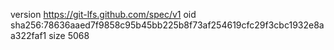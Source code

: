version https://git-lfs.github.com/spec/v1
oid sha256:78636aaed7f9858c95b45bb225b8f73af254619cfc29f3cbc1932e8aa322faf1
size 5068

